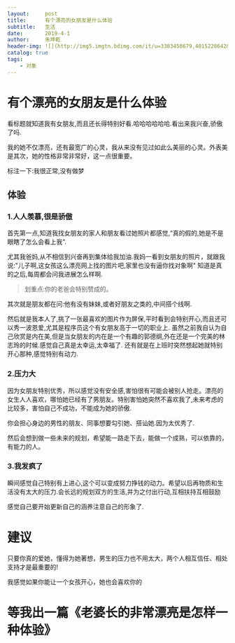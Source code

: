 ```yaml
---
layout:     post
title:      有个漂亮的女朋友是什么体验
subtitle:   生活
date:       2019-4-1
author:     朱坤乾
header-img: ![](http://img5.imgtn.bdimg.com/it/u=3383458679,4015228642&fm=11&gp=0.jpg)
catalog: true
tags:
    - 对象
---
```


#  有个漂亮的女朋友是什么体验

看标题就知道我有女朋友,而且还长得特别好看.哈哈哈哈哈哈.看出来我兴奋,骄傲了吗.

我的她不仅漂亮，还有最宽广的心灵，我从来没有见过如此么美丽的心灵。外表美是其次，她的性格非常非常好，这一点很重要。

标注一下:我很正常,没有做梦

##  体验

###  1.人人羡慕,很是骄傲
首先第一点,知道我找女朋友的家人和朋友看过她照片都感觉,“真的假的,她是不是眼瞎了怎么会看上我”.
	
尤其我爸妈,从不相信到兴奋再到集体给我加油.我妈一看到女朋友的照片，就跟我说:"儿子啊,这女孩这么漂亮网上找的图片吧,家里也没有逼你找对象啊"
知道是真的之后,每周都会问我进展怎么样啊.
	
>划重点:你的老爸会特别赞成的。
	
其次就是朋友都在问:他有没有妹妹,或者好朋友之类的,中间搭个线啊.
	
然后就是我本人了,挑了一张最喜欢的图片作为屏保,平时看到会特别开心,而且还可以秀一波恩爱,尤其是程序员这个有女朋友高于一切的职业上.
虽然之前我自认为自己欣赏是内在美,但是当女朋友的内在是一个有趣的郭德纲,外在还是一个完美的林志玲的时候.感觉自己真是太幸运,太幸福了.
还有就是在上班时突然想起她就特别开心那种,感觉特别有动力.
	
###  2.压力大

因为女朋友特别优秀，所以感觉没有安全感,害怕很有可能会被别人抢走。漂亮的女生人人喜欢，哪怕她已经有了男朋友。特别害怕她突然不喜欢我了,未来考虑的比较多，害怕自己不成功，不能成为她的骄傲.
	
你会担心身边的男性的朋友、同事想要勾引她、搭讪她.因为太优秀了.
	
然后会想到做一些未来的规划，希望能一路走下去，能做一个成熟，可以依靠的，有能力的人。
		
###  3.我发疯了

瞬间感觉自己特别有上进心,这个可以变成努力挣钱的动力。希望以后再物质和生活没有太大的压力.会长远的规划双方的生活,并为之付出行动,互相扶持互相鼓励
	
感觉自己要开始更新自己的涵养注意自己的形象了.

	

#  建议
只要你真的爱她，懂得为她著想，男生的压力也不用太大，两个人相互信任、相处支持才是最重要的!

我感觉如果你能让一个女孩开心，她也会喜欢你的

#  等我出一篇《老婆长的非常漂亮是怎样一种体验》
